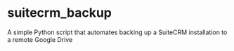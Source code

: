 # suitecrm_backup
A simple Python script that automates backing up a SuiteCRM installation to a remote Google Drive
